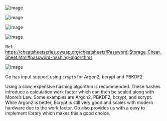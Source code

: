 
![image](https://github.com/remidinishanth/distributed_systems/assets/19663316/c0075e09-b77e-46ba-8286-b858f2694c05)

![image](https://github.com/remidinishanth/distributed_systems/assets/19663316/f2a6d98a-670b-480c-8a3b-a2e6ef835dd3)

![image](https://github.com/remidinishanth/distributed_systems/assets/19663316/a7ef25dd-0bb9-4796-ae88-5c571658073c)

![image](https://github.com/remidinishanth/distributed_systems/assets/19663316/eafb4ec0-634f-4ada-91ea-51b14d4127f8)


Ref: https://cheatsheetseries.owasp.org/cheatsheets/Password_Storage_Cheat_Sheet.html#password-hashing-algorithms


![image](https://github.com/remidinishanth/distributed_systems/assets/19663316/8e304c2a-82b1-4b8f-824d-f62d331eb7bd)

Go has input support using `crypto` for Argon2, bcrypt and PBKDF2

Using a slow, expensive hashing algorithm is recommended. These hashes introduce a calculation work factor which can then be scaled along with Moore’s Law. Some examples are Argon2, PBKDF2, bcrypt, and scrypt. While Argon2 is better, Bcrypt is still very good and scales with modern hardware due to the work factor. Go also provides us with a easy to implement library which makes this a good choice.
